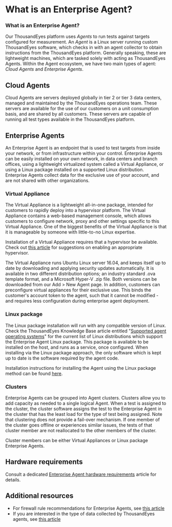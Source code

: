 # What is an Enterprise Agent?

### What is an Enterprise Agent?

Our ThousandEyes platform uses _Agents_ to run tests against targets configured for measurement.  An _Agent_ is a Linux server running custom ThousandEyes software, which checks in with an agent collector to obtain instructions from the ThousandEyes platform.  Generally speaking, these are lightweight machines, which are tasked solely with acting as ThousandEyes Agents.  Within the Agent ecosystem, we have two main types of agent: _Cloud Agents_ and _Enterprise Agents_.

## Cloud Agents

Cloud Agents are servers deployed globally in tier 2 or tier 3 data centers, managed and maintained by the ThousandEyes operations team.  These servers are available for the use of our customers on a unit consumption basis, and are shared by all customers.  These servers are capable of running all test types available in the ThousandEyes platform.

## Enterprise Agents

An Enterprise Agent is an endpoint that is used to test targets from inside your network, or from infrastructure within your control. Enterprise Agents can be easily installed on your own network, in data centers and branch offices, using a lightweight virtualized system called a Virtual Appliance, or using a Linux package installed on a supported Linux distribution.  Enterprise Agents collect data for the exclusive use of your account, and are not shared with other organizations.

### Virtual Appliance

The Virtual Appliance is a lightweight all-in-one package, intended for customers to rapidly deploy into a hypervisor platform.  The Virtual Appliance contains a web-based management console, which allows customers to configure network, proxy and other settings specific to this Virtual Appliance.  One of the biggest benefits of the Virtual Appliance is that it is manageable by someone with little-to-no Linux expertise.

Installation of a Virtual Appliance requires that a hypervisor be available.  Check out [this article](https://success.thousandeyes.com/ViewArticle?articleIdParam=kA0E0000000CmnmKAC) for suggestions on enabling an appropriate hypervisor.

The Virtual Appliance runs Ubuntu Linux server 16.04, and keeps itself up to date by downloading and applying security updates automatically.  It is available in two different distribution options; an industry standard .ova template format, and a Microsoft Hyper-V .zip file.  Both versions can be downloaded from our Add &gt; New Agent page.  In addition, customers can preconfigure virtual appliances for their exclusive use.  This binds the customer's account token to the agent, such that it cannot be modified - and requires less configuration during enterprise agent deployment.

### Linux package

The Linux package installation will run with any compatible version of Linux.  Check the ThousandEyes Knowledge Base article entitled "[Supported agent operating systems](https://success.thousandeyes.com/ViewArticle?articleIdParam=kA0E0000000CmnoKAC)" for the current list of Linux distributions which support the Enterprise Agent Linux package.  This package is available to be installed on the host, and runs as a service, once configured.  When installing via the Linux package approach, the only software which is kept up to date is the software required by the agent code.

Installation instructions for installing the Agent using the Linux package method can be found [here](https://success.thousandeyes.com/ViewArticle?articleIdParam=kA0E0000000CmnZKAS).

### Clusters

Enterprise Agents can be grouped into Agent clusters.  Clusters allow you to add capacity as needed to a single logical Agent.  When a test is assigned to the cluster, the cluster software assigns the test to the Enterprise Agent in the cluster that has the least load for the type of test being assigned.  Note that clustering does not provide a fail-over mechanism.  If one member of the cluster goes offline or experiences similar issues, the tests of that cluster member are not reallocated to the other members of the cluster.

Cluster members can be either Virtual Appliances or Linux package Enterprise Agents.  
 

## Hardware requirements

Consult a dedicated [Enterprise Agent hardware requirements](https://success.thousandeyes.com/PublicArticlePage?articleIdParam=kA044000000LB2uCAG_Enterprise-Agent-Hardware-Requirements) article for details.

## Additional resources

* For firewall rule recommendations for Enterprise Agents, see [this article](https://success.thousandeyes.com/ViewArticle?articleIdParam=kA044000000CnBtCAK)
* If you are interested in the type of data collected by ThousandEyes agents, see [this article](https://success.thousandeyes.com/ViewArticle?articleIdParam=kA0E0000000CmnpKAC)


